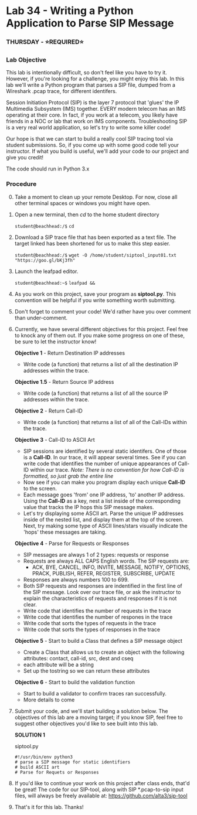# Lab 34 - Writing a Python Application to Parse SIP Message

### THURSDAY - &#x2B50;REQUIRED&#x2B50;

### Lab Objective
This lab is intentionally difficult, so don't feel like you have to try it. However, if you're looking for a challenge, you might enjoy this lab. In this lab we'll write a Python program that parses a SIP file, dumped from a Wireshark .pcap trace, for different identifers.

Session Initiation Protocol (SIP) is the layer 7 protocol that 'glues' the IP Multimedia Subsystem (IMS) together. EVERY modern telecom has an IMS operating at their core. In fact, if you work at a telecom, you likely have friends in a NOC or lab that work on IMS components. Troubleshooting SIP is a very real world application, so let's try to write some killer code!

Our hope is that we can start to build a really cool SIP tracing tool via student submissions. So, if you come up with some good code tell your instructor. If what you build is useful, we'll add your code to our project and give you credit!

The code should run in Python 3.x

### Procedure

0. Take a moment to clean up your remote Desktop. For now, close all other terminal spaces or windows you might have open.

0. Open a new terminal, then *cd* to the home student directory

    `student@beachhead:/$` `cd`
    
0. Download a SIP trace file that has been exported as a text file. The target linked has been shortened for us to make this step easier.

    `student@beachhead:/$` `wget -O /home/student/siptool_input01.txt "https://goo.gl/bKj3fh"`

0. Launch the leafpad editor.

    `student@beachhead:~$` `leafpad &&`

0. As you work on this project, save your program as **siptool.py**. This convention will be helpful if you write something worth submitting.

0. Don't forget to comment your code! We'd rather have you over comment than under-comment.

0. Currently, we have several different objectives for this project. Feel free to knock any of them out. If you make some progress on one of these, be sure to let the instructor know!



    **Objective 1** - Return Destination IP addresses

    - Write code (a function) that returns a list of all the destination IP addresses within the trace.
    
    **Objective 1.5** - Return Source IP address
    
    - Write code (a function) that returns a list of all the source IP addresses within the trace.
    
    **Objective 2** - Return Call-ID
    
    - Write code (a function) that returns a list of all of the Call-IDs within the trace.
    
    **Objective 3** - Call-ID to ASCII Art

    - SIP sessions are identified by several static identifers. One of those is a **Call-ID**. In our trace, it will appear several times. See if you can write code that identifies the number of unique appearances of Call-ID within our trace. *Note: There is no convention for how Call-ID is formatted, so just grab the entire line*
    - Now see if you can make you program display each unique **Call-ID** to the screen.
    - Each message goes 'from' one IP address, 'to' another IP address. Using the **Call-ID** as a key, nest a list inside of the corresponding value that tracks the IP hops this SIP message makes.
    - Let's try displaying some ASCII art. Parse the unique IP addresses inside of the nested list, and display them at the top of the screen. Next, try making some type of ASCII lines/stars visually indicate the 'hops' these messages are taking. 

    **Objective 4** - Parse for Requests or Responses

    - SIP messages are always 1 of 2 types: requests or response
    - Requests are always ALL CAPS English words. The SIP requests are:
      - ACK, BYE, CANCEL, INFO, INVITE, MESSAGE, NOTIFY, OPTIONS, PRACK, PUBLISH, REFER, REGISTER, SUBSCRIBE, UPDATE
    - Responses are always numbers 100 to 699.
    - Both SIP requests and responses are indentified in the first line of the SIP message. Look over our trace file, or ask the instructor to explain the characteristics of requests and responses if it is not clear.
    - Write code that identifies the number of requests in the trace
    - Write code that identifies the number of respones in the trace
    - Write code that sorts the types of requests in the trace
    - Write code that sorts the types of responses in the trace
    
    **Objective 5** - Start to build a Class that defines a SIP message object
    
    - Create a Class that allows us to create an object with the following attributes: contact, call-id, src, dest and cseq
    - each attribute will be a string
    - Set up the tostring so we can return these attributes
    
    **Objective 6** - Start to build the validation function
    
    - Start to build a validator to confirm traces ran successfully.
    - More details to come

0. Submit your code, and we'll start building a solution below. The objectives of this lab are a moving target; if you know SIP, feel free to suggest other objectives you'd like to see built into this lab.

    **SOLUTION 1**
    
    siptool.py
    ```
    #!/usr/bin/env python3
    # parse a SIP message for static identifiers
    # build ASCII art
    # Parse for Requets or Responses
    ```

0. If you'd like to continue your work on this project after class ends, that'd be great! The code for our SIP-tool, along with SIP \*.pcap-to-sip input files, will always be freely available at: https://github.com/alta3/sip-tool 

0. That's it for this lab. Thanks!
